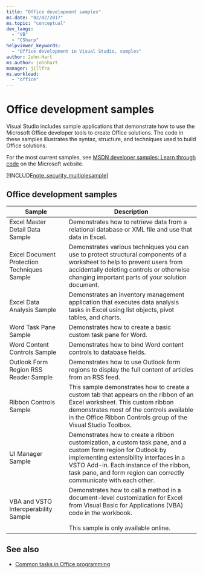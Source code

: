 ```yaml
---
title: "Office development samples"
ms.date: "02/02/2017"
ms.topic: "conceptual"
dev_langs:
  - "VB"
  - "CSharp"
helpviewer_keywords:
  - "Office development in Visual Studio, samples"
author: John-Hart
ms.author: johnhart
manager: jillfra
ms.workload:
  - "office"
---
```

# Office development samples
  Visual Studio includes sample applications that demonstrate how to use the Microsoft Office developer tools to create Office solutions. The code in these samples illustrates the syntax, structure, and techniques used to build Office solutions.

 For the most current samples, see [MSDN developer samples: Learn through code](http://go.microsoft.com/fwlink/?LinkID=248199) on the Microsoft website.

 [!INCLUDE[note_security_multiplesample](../vsto/includes/note-security-multiplesample-md.md)]

## Office development samples

|Sample|Description|
|------------|-----------------|
|Excel Master Detail Data Sample|Demonstrates how to retrieve data from a relational database or XML file and use that data in Excel.|
|Excel Document Protection Techniques Sample|Demonstrates various techniques you can use to protect structural components of a worksheet to help to prevent users from accidentally deleting controls or otherwise changing important parts of your solution document.|
|Excel Data Analysis Sample|Demonstrates an inventory management application that executes data analysis tasks in Excel using list objects, pivot tables, and charts.|
|Word Task Pane Sample|Demonstrates how to create a basic custom task pane for Word.|
|Word Content Controls Sample|Demonstrates how to bind Word content controls to database fields.|
|Outlook Form Region RSS Reader Sample|Demonstrates how to use Outlook form regions to display the full content of articles from an RSS feed.|
|Ribbon Controls Sample|This sample demonstrates how to create a custom tab that appears on the ribbon of an Excel worksheet. This custom ribbon demonstrates most of the controls available in the Office Ribbon Controls group of the Visual Studio Toolbox.|
|UI Manager Sample|Demonstrates how to create a ribbon customization, a custom task pane, and a custom form region for Outlook by implementing extensibility interfaces in a VSTO Add-in. Each instance of the ribbon, task pane, and form region can correctly communicate with each other.|
|VBA and VSTO Interoperability Sample|Demonstrates how to call a method in a document-level customization for Excel from Visual Basic for Applications (VBA) code in the workbook.<br /><br /> This sample is only available online.|

## See also
- [Common tasks in Office programming](../vsto/common-tasks-in-office-programming.md)
